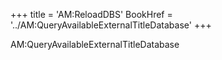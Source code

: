 +++
title = 'AM:ReloadDBS'
BookHref = '../AM:QueryAvailableExternalTitleDatabase'
+++

AM:QueryAvailableExternalTitleDatabase
